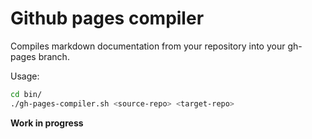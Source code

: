 # Github pages compiler

Compiles markdown documentation from your repository into your gh-pages branch.

Usage:

```sh
cd bin/
./gh-pages-compiler.sh <source-repo> <target-repo>
```

**Work in progress**
